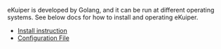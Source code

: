 
eKuiper is developed by Golang, and it can be run at different operating systems. See below docs for how to install and operating eKuiper.

- [Install instruction](install/overview.md)
- [Configuration File](./configuration_file.md)


